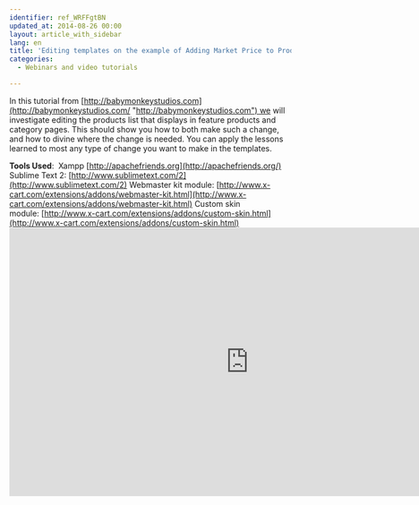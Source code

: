 ```yaml
---
identifier: ref_WRFFgtBN
updated_at: 2014-08-26 00:00
layout: article_with_sidebar
lang: en
title: 'Editing templates on the example of Adding Market Price to Products List in X-Сart 5: Tutorial by Mike White'
categories:
  - Webinars and video tutorials

---
```



In this tutorial from [http://babymonkeystudios.com](http://babymonkeystudios.com/ "http://babymonkeystudios.com") we will investigate editing the products list that displays in feature products and category pages. This should show you how to both make such a change, and how to divine where the change is needed. You can apply the lessons learned to most any type of change you want to make in the templates. 

**Tools Used**: 
Xampp [http://apachefriends.org](http://apachefriends.org/)
Sublime Text 2: [http://www.sublimetext.com/2](http://www.sublimetext.com/2)
Webmaster kit module: [http://www.x-cart.com/extensions/addons/webmaster-kit.html](http://www.x-cart.com/extensions/addons/webmaster-kit.html)
Custom skin module: [http://www.x-cart.com/extensions/addons/custom-skin.html](http://www.x-cart.com/extensions/addons/custom-skin.html)<iframe class="youtube-player" type="text/html" style="width: 853px; height: 480px" src="http://www.youtube.com/embed/LxpUCoYU_nU" frameborder="0"></iframe>